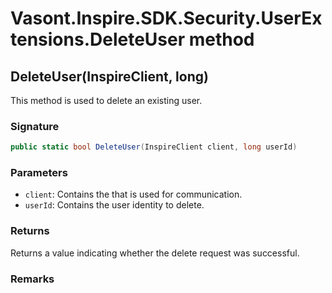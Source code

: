 # Vasont.Inspire.SDK.Security.UserExtensions.DeleteUser method
## DeleteUser(InspireClient, long)
This method is used to delete an existing user.

### Signature
```csharp
public static bool DeleteUser(InspireClient client, long userId)
```
### Parameters
- `client`: Contains the  that is used for communication.
- `userId`: Contains the user identity to delete.

### Returns
Returns a value indicating whether the delete request was successful.
### Remarks

